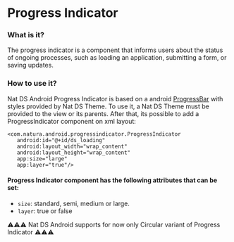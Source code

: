 # Progress Indicator

### What is it?
The progress indicator is a component that informs users about the status of ongoing processes, such as loading an application, submitting a form, or saving updates.

### How to use it?
Nat DS Android Progress Indicator is based on a android [ProgressBar](https://developer.android.com/reference/android/widget/ProgressBar) with styles provided by Nat DS Theme.
To use it, a Nat DS Theme must be provided to the view or its parents. After that, its possible to add a ProgressIndicator component on xml layout:

 ```
<com.natura.android.progressindicator.ProgressIndicator
    android:id="@+id/ds_loading"
    android:layout_width="wrap_content"
    android:layout_height="wrap_content"
    app:size="large"
    app:layer="true"/>
 ```

#### Progress Indicator component has the following attributes that can be set:

- `size`:  standard, semi, medium or large.
- `layer`:  true or false

⚠️⚠️⚠️ Nat DS Android supports for now only Circular variant of Progress Indicator ⚠️⚠️⚠️